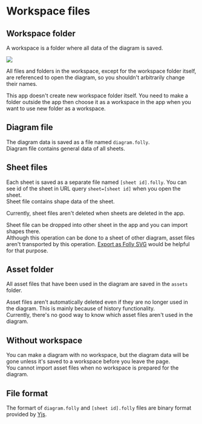 # Workspace files

## Workspace folder
A workspace is a folder where all data of the diagram is saved.  

![](/assets/workspace-files.png)

All files and folders in the workspace, except for the workspace folder itself, are referenced to open the diagram, so you shouldn't arbitrarily change their names.

This app doesn't create new workspace folder itself. You need to make a folder outside the app then choose it as a workspace in the app when you want to use new folder as a workspace.

## Diagram file
The diagram data is saved as a file named `diagram.folly`.  
Diagram file contains general data of all sheets.

## Sheet files
Each sheet is saved as a separate file named `[sheet id].folly`.  You can see id of the sheet in URL query `sheet=[sheet id]` when you open the sheet.  
Sheet file contains shape data of the sheet.

Currently, sheet files aren't deleted when sheets are deleted in the app.

Sheet file can be dropped into other sheet in the app and you can import shapes there.  
Although this operation can be done to a sheet of other diagram, asset files aren't transported by this operation.
[Export as Folly SVG](/export.html#export-as-folly-svg) would be helpful for that purpose.

## Asset folder
All asset files that have been used in the diagram are saved in the `assets` folder.

Asset files aren't automatically deleted even if they are no longer used in the diagram. This is mainly because of history functionality.  
Currently, there's no good way to know which asset files aren't used in the diagram.

## Without workspace
You can make a diagram with no workspace, but the diagram data will be gone unless it's saved to a workspace before you leave the page.  
You cannot import asset files when no workspace is prepared for the diagram.

## File format
The formart of `diagram.folly` and `[sheet id].folly` files are binary format provided by [Yjs](https://docs.yjs.dev/).
